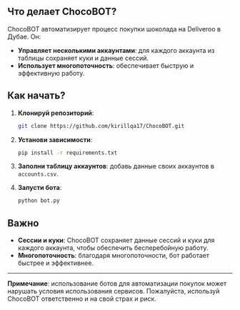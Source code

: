

## Что делает ChocoBOT?

ChocoBOT автоматизирует процесс покупки шоколада на Deliveroo в Дубае. Он:

- **Управляет несколькими аккаунтами**: для каждого аккаунта из таблицы сохраняет куки и данные сессий.
- **Использует многопоточность**: обеспечивает быструю и эффективную работу.

## Как начать?

1. **Клонируй репозиторий**:

   ```bash
   git clone https://github.com/kirillqa17/ChocoBOT.git
   ```

2. **Установи зависимости**:

   ```bash
   pip install -r requirements.txt
   ```

3. **Заполни таблицу аккаунтов**: добавь данные своих аккаунтов в `accounts.csv`.

4. **Запусти бота**:

   ```bash
   python bot.py
   ```

## Важно

- **Сессии и куки**: ChocoBOT сохраняет данные сессий и куки для каждого аккаунта, чтобы обеспечить бесперебойную работу.
- **Многопоточность**: благодаря многопоточности, бот работает быстрее и эффективнее.


---

**Примечание**: использование ботов для автоматизации покупок может нарушать условия использования сервисов. Пожалуйста, используй ChocoBOT ответственно и на свой страх и риск.
